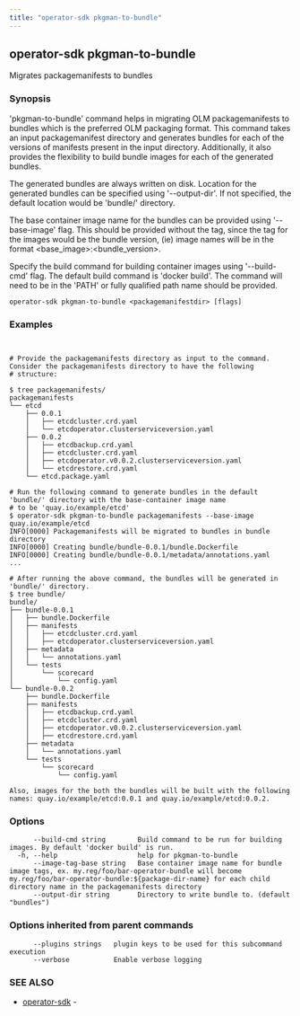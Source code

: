 ```yaml
---
title: "operator-sdk pkgman-to-bundle"
---
```

## operator-sdk pkgman-to-bundle

Migrates packagemanifests to bundles

### Synopsis


'pkgman-to-bundle' command helps in migrating OLM packagemanifests to bundles which is the preferred OLM packaging format.
This command takes an input packagemanifest directory and generates bundles for each of the versions of manifests present in
the input directory. Additionally, it also provides the flexibility to build bundle images for each of the generated bundles.

The generated bundles are always written on disk. Location for the generated bundles can be specified using '--output-dir'. If not
specified, the default location would be 'bundle/' directory.

The base container image name for the bundles can be provided using '--base-image' flag. This should be provided without the tag, since the tag
for the images would be the bundle version, (ie) image names will be in the format &lt;base_image&gt;:&lt;bundle_version&gt;.

Specify the build command for building container images using '--build-cmd' flag. The default build command is 'docker build'. The command will
need to be in the 'PATH' or fully qualified path name should be provided.


```
operator-sdk pkgman-to-bundle <packagemanifestdir> [flags]
```

### Examples

```


# Provide the packagemanifests directory as input to the command. Consider the packagemanifests directory to have the following
# structure:

$ tree packagemanifests/
packagemanifests
└── etcd
    ├── 0.0.1
    │   ├── etcdcluster.crd.yaml
    │   └── etcdoperator.clusterserviceversion.yaml
    ├── 0.0.2
    │   ├── etcdbackup.crd.yaml
    │   ├── etcdcluster.crd.yaml
    │   ├── etcdoperator.v0.0.2.clusterserviceversion.yaml
    │   └── etcdrestore.crd.yaml
    └── etcd.package.yaml

# Run the following command to generate bundles in the default 'bundle/' directory with the base-container image name
# to be 'quay.io/example/etcd'
$ operator-sdk pkgman-to-bundle packagemanifests --base-image quay.io/example/etcd
INFO[0000] Packagemanifests will be migrated to bundles in bundle directory
INFO[0000] Creating bundle/bundle-0.0.1/bundle.Dockerfile
INFO[0000] Creating bundle/bundle-0.0.1/metadata/annotations.yaml
...

# After running the above command, the bundles will be generated in 'bundle/' directory.
$ tree bundle/
bundle/
├── bundle-0.0.1
│   ├── bundle.Dockerfile
│   ├── manifests
│   │   ├── etcdcluster.crd.yaml
│   │   ├── etcdoperator.clusterserviceversion.yaml
│   ├── metadata
│   │   └── annotations.yaml
│   └── tests
│       └── scorecard
│           └── config.yaml
└── bundle-0.0.2
    ├── bundle.Dockerfile
    ├── manifests
    │   ├── etcdbackup.crd.yaml
    │   ├── etcdcluster.crd.yaml
    │   ├── etcdoperator.v0.0.2.clusterserviceversion.yaml
    │   ├── etcdrestore.crd.yaml
    ├── metadata
    │   └── annotations.yaml
	└── tests
        └── scorecard
	        └── config.yaml

Also, images for the both the bundles will be built with the following names: quay.io/example/etcd:0.0.1 and quay.io/example/etcd:0.0.2.

```

### Options

```
      --build-cmd string        Build command to be run for building images. By default 'docker build' is run.
  -h, --help                    help for pkgman-to-bundle
      --image-tag-base string   Base container image name for bundle image tags, ex. my.reg/foo/bar-operator-bundle will become my.reg/foo/bar-operator-bundle:${package-dir-name} for each child directory name in the packagemanifests directory
      --output-dir string       Directory to write bundle to. (default "bundles")
```

### Options inherited from parent commands

```
      --plugins strings   plugin keys to be used for this subcommand execution
      --verbose           Enable verbose logging
```

### SEE ALSO

* [operator-sdk](../operator-sdk)	 - 

